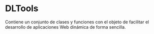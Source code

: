 # DLTools

Contiene un conjunto de clases y funciones con el objeto de facilitar el desarrollo de aplicaciones Web dinámica de forma sencilla.

